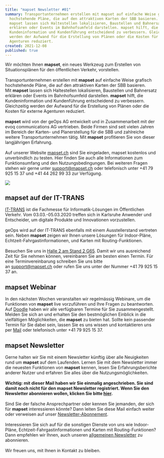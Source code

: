 ```yaml
---
title: "mapset Newsletter #01"
summary: Transportunternehmen erstellen mit mapset auf einfache Weise grafisch
  hochstehende Pläne, die auf den attraktiven Karten der SBB basieren. Mit
  mapset lassen sich Haltestellen lokalisieren, Baustellen und Bahnersatz
  erklären oder Events im Bahnhofsumfeld darstellen. mapset hilft, die
  Kundeninformation und Kundenführung entscheidend zu verbessern. Gleichzeitig
  werden der Aufwand für die Erstellung von Plänen oder die Kosten für externe
  Agenturen reduziert.
created: 2021-12-08
published: true
---
```

Wir möchten Ihnen **mapset**, ein neues Werkzeug zum Erstellen von Situationsplänen für den öffentlichen Verkehr, vorstellen.\
 \
Transportunternehmen erstellen mit **mapset** auf einfache Weise grafisch hochstehende Pläne, die auf den attraktiven Karten der SBB basieren. Mit **mapset** lassen sich Haltestellen lokalisieren, Baustellen und Bahnersatz erklären oder Events im Bahnhofsumfeld darstellen. **mapset** hilft, die Kundeninformation und Kundenführung entscheidend zu verbessern. Gleichzeitig werden der Aufwand für die Erstellung von Plänen oder die Kosten für externe Agenturen reduziert.\
 \
**mapset** wird von der geOps AG entwickelt und in Zusammenarbeit mit der evoq communications AG vertrieben. Beide Firmen sind seit vielen Jahren im Bereich der Karten- und Planerstellung für die SBB und zahlreiche weitere Transportunternehmen tätig. Mit **mapset** profitieren Sie von dieser langjährigen Erfahrung.\
 \
Auf unserer Website [mapset.ch](https://mapset.ch/) sind Sie eingeladen, mapset kostenlos und unverbindlich zu testen. Hier finden Sie auch alle Informationen zum Funktionsumfang und den Nutzungsbedingungen. Bei weiteren Fragen stehen wir gerne unter [support@mapset.ch](mailto:support@mapset.ch) oder telefonisch unter +41 79 925 15 37 und +41 44 262 99 33 zur Verfügung.

![](/images/blog/mapset-newsletter-01/2c2a746c-4301-4d94-a5ed-c10b2f06dca5.png)

## mapset auf der IT-TRANS

[IT-TRANS](https://www.it-trans.org/de/) ist die Fachmesse für Informatik-Lösungen im Öffentlichen Verkehr. Vom 03.03.-05.03.2020 treffen sich in Karlsruhe Anwender und Entscheider, um digitale Produkte und Innovationen vorzustellen.\
 \
geOps wird auf der IT-TRANS ebenfalls mit einem Ausstellerstand vertreten sein. Neben **mapset** zeigen wir Ihnen unsere Lösungen für Indoor-Pläne, Echtzeit-Fahrgastinformationen, und Karten mit Routing-Funktionen.\
 \
Besuchen Sie uns in [Halle 2 am Stand 2 G65](https://ausstellerverzeichnis.it-trans.org/vis/v1/de/exhibitors/ittr-m20.63762?oid=14&lang=1). Damit wir uns ausreichend Zeit für Sie nehmen können, vereinbaren Sie am besten einen Termin. Für eine Terminvereinbarung schreiben Sie uns bitte an [support@mapset.ch](mailto:support@mapset.ch) oder rufen Sie uns unter der Nummer +41 79 925 15 37 an.

## mapset Webinar 

In den nächsten Wochen veranstalten wir regelmässig Webinare, um die Funktionen von **mapset** live vorzuführen und Ihre Fragen zu beantworten. Auf [Doodle](https://doodle.com/poll/a8az8x4gyzke2b8p) haben wir alle verfügbaren Termine für Sie zusammengestellt. Melden Sie sich an und erhalten Sie den bestmöglichen Einblick in die vielfältigen Möglichkeiten, die **mapset** zu bieten hat. Sollte kein passender Termin für Sie dabei sein, lassen Sie es uns wissen und kontaktieren uns per [Mail](mailto:support@mapset.ch) oder telefonisch unter +41 79 925 15 37.

## mapset Newsletter

Gerne halten wir Sie mit einem Newsletter künftig über alle Neuigkeiten rund um **mapset** auf dem Laufenden. Lernen Sie mit dem Newsletter immer die neuesten Funktionen von **mapset** kennen, lesen Sie Erfahrungsberichte anderer Nutzer und erfahren Sie alles über die Nutzungsmöglichkeiten.\
 \
**Wichtig: mit dieser Mail haben wir Sie einmalig angeschrieben. Sie sind damit noch nicht für den mapset Newsletter registriert. Wenn Sie den Newsletter abonnieren wollen, klicken Sie bitte [hier](http://eepurl.com/gRlRvv).**\
 \
Sind Sie der falsche Ansprechpartner oder kennen Sie jemanden, der sich für **mapset** interessieren könnte? Dann leiten Sie diese Mail einfach weiter oder verweisen auf unser [Newsletter-Abonnement](http://eepurl.com/gRlRvv).\
 \
Interessieren Sie sich auf für die sonstigen Dienste von uns wie Indoor-Pläne, Echtzeit-Fahrgastinformationen und Karten mit Routing-Funktionen? Dann empfehlen wir Ihnen, auch unseren [allgemeinen Newsletter](http://eepurl.com/gRa8sX) zu abonnieren.\
 \
Wir freuen uns, mit Ihnen in Kontakt zu bleiben.